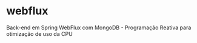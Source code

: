 # webflux
Back-end em Spring WebFlux com MongoDB - Programação Reativa para otimização de uso da CPU
